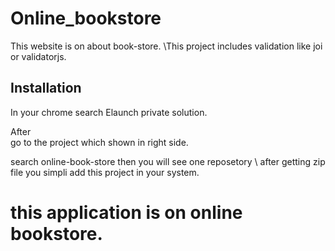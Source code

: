 # Online_bookstore


This website is on about book-store.
\This project includes validation like joi or validatorjs.

## Installation

In your chrome search Elaunch private solution.

After\
go to the project which shown in right side.

search online-book-store then you will see one reposetory \ after getting zip file you simpli add this project in your system.

# this application is on online bookstore.

